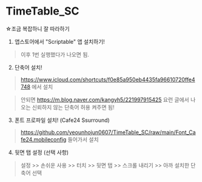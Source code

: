 # TimeTable_SC

☆조금 복잡하니 잘 따라하기

1. 앱스토어에서 "Scriptable" 앱 설치하기!
> 이후 1번 실행했다가 나오면 됨.

2. 단축어 설치!
> https://www.icloud.com/shortcuts/f0e85a950eb4435fa96610720ffe4748 에서 설치

> 안되면 https://m.blog.naver.com/kangyh5/221997915425 요런 글에서 나오는 신뢰하지 않는 단축어 허용 켜주면 됨!

3. 폰트 프로파일 설치! (Cafe24 Ssurround)
> https://github.com/yeounhojun0607/TimeTable_SC/raw/main/Font_Cafe24.mobileconfig 들어가서 설치

4. 뒷면 탭 설정 (선택 사항)
> 설정 >> 손쉬운 사용 >> 터치 >> 뒷면 탭 >> 스크롤 내리기 >> 아까 설치한 단축어 선택
